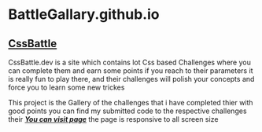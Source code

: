 # BattleGallary.github.io
## [CssBattle](https://cssbattle.dev/)
CssBattle.dev is a site which contains lot Css based Challenges where you can complete them 
and earn some points if you reach to their parameters it is really fun to play there,
and their challenges will polish your concepts and force you to learn some new trickes

This project is the Gallery of the challenges that i have completed thier with good points
you can find  my submitted code to the respective challenges their
***[You can visit page](https://tushar-s-patel.github.io/VisualizeSorting.github.io/Project_sort/)***
the page is responsive to all screen size
